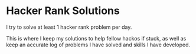 # Hacker Rank Solutions #

I try to solve at least 1 hacker rank problem per day.

This is where I keep my solutions to help fellow hackos if stuck, as well as keep an accurate log of problems I have solved and skills I have developed.
